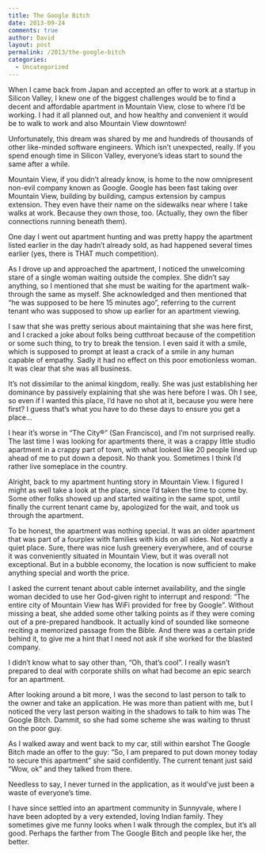 ```yaml
---
title: The Google Bitch
date: 2013-09-24
comments: true
author: David
layout: post
permalink: /2013/the-google-bitch
categories:
  - Uncategorized
---
```

When I came back from Japan and accepted an offer to work at a startup in Silicon Valley, I knew one of the biggest challenges would be to find a decent and affordable apartment in Mountain View, close to where I&#8217;d be working. I had it all planned out, and how healthy and convenient it would be to walk to work and also Mountain View downtown!

Unfortunately, this dream was shared by me and hundreds of thousands of other like-minded software engineers. Which isn&#8217;t unexpected, really. If you spend enough time in Silicon Valley, everyone&#8217;s ideas start to sound the same after a while.

Mountain View, if you didn&#8217;t already know, is home to the now omnipresent non-evil company known as Google. Google has been fast taking over Mountain View, building by building, campus extension by campus extension. They even have their name on the sidewalks near where I take walks at work. Because they own those, too. (Actually, they own the fiber connections running beneath them).

One day I went out apartment hunting and was pretty happy the apartment listed earlier in the day hadn&#8217;t already sold, as had happened several times earlier (yes, there is THAT much competition).

As I drove up and approached the apartment, I noticed the unwelcoming stare of a single woman waiting outside the complex. She didn&#8217;t say anything, so I mentioned that she must be waiting for the apartment walk-through the same as myself. She acknowledged and then mentioned that &#8220;he was supposed to be here 15 minutes ago&#8221;, referring to the current tenant who was supposed to show up earlier for an apartment viewing.

I saw that she was pretty serious about maintaining that she was here first, and I cracked a joke about folks being cutthroat because of the competition or some such thing, to try to break the tension. I even said it with a smile, which is supposed to prompt at least a crack of a smile in any human capable of empathy. Sadly it had no effect on this poor emotionless woman. It was clear that she was all business.

It&#8217;s not dissimilar to the animal kingdom, really. She was just establishing her dominance by passively explaining that she was here before I was. Oh I see, so even if I wanted this place, I&#8217;d have no shot at it, because you were here first? I guess that&#8217;s what you have to do these days to ensure you get a place&#8230;

I hear it&#8217;s worse in &#8220;The City&reg;&#8221; (San Francisco), and I&#8217;m not surprised really. The last time I was looking for apartments there, it was a crappy little studio apartment in a crappy part of town, with what looked like 20 people lined up ahead of me to put down a deposit. No thank you. Sometimes I think I&#8217;d rather live someplace in the country.

Alright, back to my apartment hunting story in Mountain View. I figured I might as well take a look at the place, since I&#8217;d taken the time to come by. Some other folks showed up and started waiting in the same spot, until finally the current tenant came by, apologized for the wait, and took us through the apartment.

To be honest, the apartment was nothing special. It was an older apartment that was part of a fourplex with families with kids on all sides. Not exactly a quiet place. Sure, there was nice lush greenery everywhere, and of course it was conveniently situated in Mountain View, but it was overall not exceptional. But in a bubble economy, the location is now sufficient to make anything special and worth the price.

I asked the current tenant about cable internet availability, and the single woman decided to use her God-given right to interrupt and respond: &#8220;The entire city of Mountain View has WiFi provided for free by Google&#8221;. Without missing a beat, she added some other talking points as if they were coming out of a pre-prepared handbook. It actually kind of sounded like someone reciting a memorized passage from the Bible. And there was a certain pride behind it, to give me a hint that I need not ask if she worked for the blasted company.

I didn&#8217;t know what to say other than, &#8220;Oh, that&#8217;s cool&#8221;. I really wasn&#8217;t prepared to deal with corporate shills on what had become an epic search for an apartment.

After looking around a bit more, I was the second to last person to talk to the owner and take an application. He was more than patient with me, but I noticed the very last person waiting in the shadows to talk to him was The Google Bitch. Dammit, so she had some scheme she was waiting to thrust on the poor guy.

As I walked away and went back to my car, still within earshot The Google Bitch made an offer to the guy: &#8220;So, I am prepared to put down money today to secure this apartment&#8221; she said confidently. The current tenant just said &#8220;Wow, ok&#8221; and they talked from there.

Needless to say, I never turned in the application, as it would&#8217;ve just been a waste of everyone&#8217;s time.

I have since settled into an apartment community in Sunnyvale, where I have been adopted by a very extended, loving Indian family. They sometimes give me funny looks when I walk through the complex, but it&#8217;s all good. Perhaps the farther from The Google Bitch and people like her, the better.